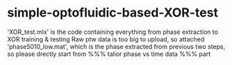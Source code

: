 # simple-optofluidic-based-XOR-test
'XOR_test.mlx' is the code containing everything from phase extraction to XOR training & testing
Raw ptw data is too big to upload, so attached 'phase5010_low.mat', 
which is the phase extracted from previous two steps, 
so please drectly start from %%% talior phase vs time data %%% part
